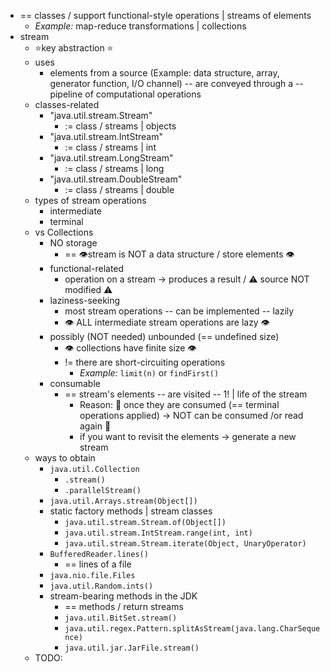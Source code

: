 * == classes / support functional-style operations | streams of elements
  * _Example:_ map-reduce transformations | collections
* stream
  * ⭐key abstraction ⭐
  * uses
    * elements from a source (Example: data structure, array, generator function, I/O channel) -- are conveyed through a -- pipeline of computational operations
  * classes-related
    * "java.util.stream.Stream"
      * := class / streams | objects
    * "java.util.stream.IntStream"
      * := class / streams | int
    * "java.util.stream.LongStream"
      * := class / streams | long
    * "java.util.stream.DoubleStream"
      * := class / streams | double
  * types of stream operations
    * intermediate
    * terminal
  * vs Collections
    * NO storage
      * == 👁️stream is NOT a data structure / store elements 👁️
    * functional-related 
      * operation on a stream -> produces a result / ⚠️ source NOT modified ⚠️
    * laziness-seeking
      * most stream operations -- can be implemented -- lazily
      * 👁️ ALL intermediate stream operations are lazy 👁️
    * possibly (NOT needed) unbounded (== undefined size)
      * 👁️ collections have finite size 👁️
      * != there are short-circuiting operations
        * _Example:_ `limit(n)` or `findFirst()`
    * consumable
      * == stream's elements -- are visited -- 1! | life of the stream
        * Reason: 🧠 once they are consumed (== terminal operations applied) -> NOT can be consumed /or read again  🧠
        * if you want to revisit the elements -> generate a new stream
  * ways to obtain
    * `java.util.Collection`
      * `.stream()`
      * `.parallelStream()`
    * `java.util.Arrays.stream(Object[])`
    * static factory methods | stream classes
      * `java.util.stream.Stream.of(Object[])`
      * `java.util.stream.IntStream.range(int, int)`
      * `java.util.stream.Stream.iterate(Object, UnaryOperator)`
    * `BufferedReader.lines()`
      * == lines of a file
    * `java.nio.file.Files`
    * `java.util.Random.ints()`
    * stream-bearing methods in the JDK
      * == methods / return streams
      * `java.util.BitSet.stream()`
      * `java.util.regex.Pattern.splitAsStream(java.lang.CharSequence)`
      * `java.util.jar.JarFile.stream()`
  * TODO: